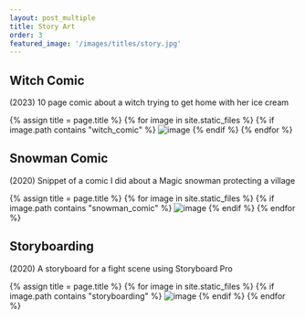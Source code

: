 ```yaml
---
layout: post_multiple
title: Story Art
order: 3
featured_image: '/images/titles/story.jpg'
---
```


## Witch Comic
(2023) 10 page comic about a witch trying to get home with her ice cream

<div class="gallery" data-columns="2">
		{% assign title = page.title %}
		{% for image in site.static_files %}
			{% if image.path contains "witch_comic" %}
				<img src="{{ site.baseurl }}{{ image.path }}" alt="image" />
			{% endif %}
		{% endfor %}
</div>


## Snowman Comic
(2020) Snippet of a comic I did about a Magic snowman protecting a village

<div class="gallery" data-columns="2">
		{% assign title = page.title %}
		{% for image in site.static_files %}
			{% if image.path contains "snowman_comic" %}
				<img src="{{ site.baseurl }}{{ image.path }}" alt="image" />
			{% endif %}
		{% endfor %}
</div>


## Storyboarding

(2020) A storyboard for a fight scene using Storyboard Pro

<div class="gallery" data-columns="2">
		{% assign title = page.title %}
		{% for image in site.static_files %}
			{% if image.path contains "storyboarding" %}
				<img src="{{ site.baseurl }}{{ image.path }}" alt="image" />
			{% endif %}
		{% endfor %}
</div>